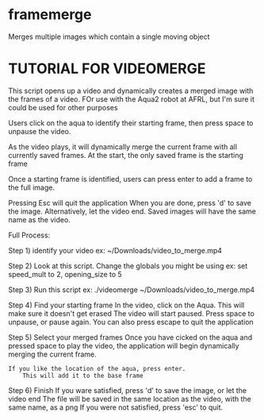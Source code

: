 # framemerge
Merges multiple images which contain a single moving object



#       TUTORIAL  FOR   VIDEOMERGE      


This script opens up a video and dynamically creates a merged image with
the frames of a video. FOr use with the Aqua2 robot at AFRL, but I'm sure it
could be used for other purposes

Users click on the aqua to identify their starting frame, then
press space to unpause the video.

As the video plays, it will dynamically merge the current frame with all 
currently saved frames. At the start, the only saved frame is the starting frame

Once a starting frame is identified, users can press enter to add a frame to the 
full image. 

Pressing Esc will quit the application
When you are done, press 'd' to save the image. 
    Alternatively, let the video end.
    Saved images will have the same name as the video. 

Full Process:

Step 1) identify your video 
    ex: ~/Downloads/video_to_merge.mp4

Step 2) Look at this script. Change the globals you might be using
    ex: set speed_mult to 2, opening_size to 5 

Step 3) Run this script
    ex: ./videomerge ~/Downloads/video_to_merge.mp4

Step 4) Find your starting frame
    In the video, click on the Aqua. This will make sure it doesn't get erased
    The video will start paused. Press space to unpause, or pause again.
    You can also press escape to quit the application

Step 5) Select your merged frames
    Once you have cicked on the aqua and pressed space to play the video,
    the application will begin dynamically merging the current frame.

    If you like the location of the aqua, press enter. 
        This will add it to the base frame

Step 6) Finish
    If you ware satisfied, press 'd' to save the image, or let the video end
        The file will be saved in the same location as the video, with the same name,  as a png
    If you were not satisfied, press 'esc' to quit. 

